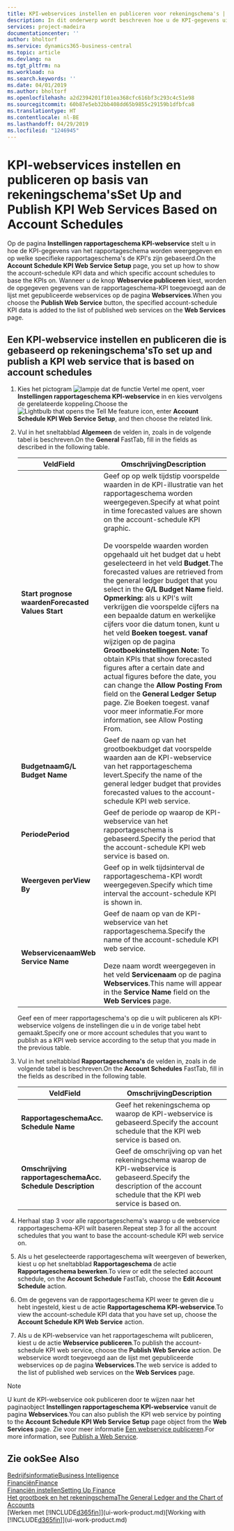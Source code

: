```yaml
---
title: KPI-webservices instellen en publiceren voor rekeningschema's | Microsoft Docs
description: In dit onderwerp wordt beschreven hoe u de KPI-gegevens uit het rapportageschema weergeeft op basis van specifieke rapportageschema's.
services: project-madeira
documentationcenter: ''
author: bholtorf
ms.service: dynamics365-business-central
ms.topic: article
ms.devlang: na
ms.tgt_pltfrm: na
ms.workload: na
ms.search.keywords: ''
ms.date: 04/01/2019
ms.author: bholtorf
ms.openlocfilehash: a2d2394201f101ea368cfc616bf3c293c4c51e98
ms.sourcegitcommit: 60b87e5eb32bb408dd65b9855c29159b1dfbfca8
ms.translationtype: HT
ms.contentlocale: nl-BE
ms.lasthandoff: 04/29/2019
ms.locfileid: "1246945"
---
```

# <a name="set-up-and-publish-kpi-web-services-based-on-account-schedules"></a><span data-ttu-id="25078-103">KPI-webservices instellen en publiceren op basis van rekeningschema's</span><span class="sxs-lookup"><span data-stu-id="25078-103">Set Up and Publish KPI Web Services Based on Account Schedules</span></span>
<span data-ttu-id="25078-104">Op de pagina **Instellingen rapportageschema KPI-webservice** stelt u in hoe de KPI-gegevens van het rapportageschema worden weergegeven en op welke specifieke rapportageschema's de KPI's zijn gebaseerd.</span><span class="sxs-lookup"><span data-stu-id="25078-104">On the **Account Schedule KPI Web Service Setup** page, you set up how to show the account-schedule KPI data and which specific account schedules to base the KPIs on.</span></span> <span data-ttu-id="25078-105">Wanneer u de knop **Webservice publiceren** kiest, worden de opgegeven gegevens van de rapportageschema-KPI toegevoegd aan de lijst met gepubliceerde webservices op de pagina **Webservices**.</span><span class="sxs-lookup"><span data-stu-id="25078-105">When you choose the **Publish Web Service** button, the specified account-schedule KPI data is added to the list of published web services on the **Web Services** page.</span></span>  

## <a name="to-set-up-and-publish-a-kpi-web-service-that-is-based-on-account-schedules"></a><span data-ttu-id="25078-106">Een KPI-webservice instellen en publiceren die is gebaseerd op rekeningschema's</span><span class="sxs-lookup"><span data-stu-id="25078-106">To set up and publish a KPI web service that is based on account schedules</span></span>  
1.  <span data-ttu-id="25078-107">Kies het pictogram ![lampje dat de functie Vertel me opent](media/ui-search/search_small.png "Vertel me wat u wilt doen"), voer **Instellingen rapportageschema KPI-webservice** in en kies vervolgens de gerelateerde koppeling.</span><span class="sxs-lookup"><span data-stu-id="25078-107">Choose the ![Lightbulb that opens the Tell Me feature](media/ui-search/search_small.png "Tell me what you want to do") icon, enter **Account Schedule KPI Web Service Setup**, and then choose the related link.</span></span>  
2.  <span data-ttu-id="25078-108">Vul in het sneltabblad **Algemeen** de velden in, zoals in de volgende tabel is beschreven.</span><span class="sxs-lookup"><span data-stu-id="25078-108">On the **General** FastTab, fill in the fields as described in the following table.</span></span>  

    |<span data-ttu-id="25078-109">Veld</span><span class="sxs-lookup"><span data-stu-id="25078-109">Field</span></span>|<span data-ttu-id="25078-110">Omschrijving</span><span class="sxs-lookup"><span data-stu-id="25078-110">Description</span></span>|  
    |---------------------------------|---------------------------------------|  
    |<span data-ttu-id="25078-111">**Start prognose waarden**</span><span class="sxs-lookup"><span data-stu-id="25078-111">**Forecasted Values Start**</span></span>|<span data-ttu-id="25078-112">Geef op op welk tijdstip voorspelde waarden in de KPI-illustratie van het rapportageschema worden weergegeven.</span><span class="sxs-lookup"><span data-stu-id="25078-112">Specify at what point in time forecasted values are shown on the account-schedule KPI graphic.</span></span><br /><br /> <span data-ttu-id="25078-113">De voorspelde waarden worden opgehaald uit het budget dat u hebt geselecteerd in het veld **Budget**.</span><span class="sxs-lookup"><span data-stu-id="25078-113">The forecasted values are retrieved from the general ledger budget that you select in the **G/L Budget Name** field.</span></span> <span data-ttu-id="25078-114">**Opmerking:** als u KPI's wilt verkrijgen die voorspelde cijfers na een bepaalde datum en werkelijke cijfers voor die datum tonen, kunt u het veld **Boeken toegest. vanaf** wijzigen op de pagina **Grootboekinstellingen**.</span><span class="sxs-lookup"><span data-stu-id="25078-114">**Note:**  To obtain KPIs that show forecasted figures after a certain date and actual figures before the date, you can change the **Allow Posting From** field on the **General Ledger Setup** page.</span></span> <span data-ttu-id="25078-115">Zie Boeken toegest. vanaf voor meer informatie.</span><span class="sxs-lookup"><span data-stu-id="25078-115">For more information, see Allow Posting From.</span></span>|  
    |<span data-ttu-id="25078-116">**Budgetnaam**</span><span class="sxs-lookup"><span data-stu-id="25078-116">**G/L Budget Name**</span></span>|<span data-ttu-id="25078-117">Geef de naam op van het grootboekbudget dat voorspelde waarden aan de KPI-webservice van het rapportageschema levert.</span><span class="sxs-lookup"><span data-stu-id="25078-117">Specify the name of the general ledger budget that provides forecasted values to the account-schedule KPI web service.</span></span>|  
    |<span data-ttu-id="25078-118">**Periode**</span><span class="sxs-lookup"><span data-stu-id="25078-118">**Period**</span></span>|<span data-ttu-id="25078-119">Geef de periode op waarop de KPI-webservice van het rapportageschema is gebaseerd.</span><span class="sxs-lookup"><span data-stu-id="25078-119">Specify the period that the account-schedule KPI web service is based on.</span></span>|  
    |<span data-ttu-id="25078-120">**Weergeven per**</span><span class="sxs-lookup"><span data-stu-id="25078-120">**View By**</span></span>|<span data-ttu-id="25078-121">Geef op in welk tijdsinterval de rapportageschema-KPI wordt weergegeven.</span><span class="sxs-lookup"><span data-stu-id="25078-121">Specify which time interval the account-schedule KPI is shown in.</span></span>|  
    |<span data-ttu-id="25078-122">**Webservicenaam**</span><span class="sxs-lookup"><span data-stu-id="25078-122">**Web Service Name**</span></span>|<span data-ttu-id="25078-123">Geef de naam op van de KPI-webservice van het rapportageschema.</span><span class="sxs-lookup"><span data-stu-id="25078-123">Specify the name of the account-schedule KPI web service.</span></span><br /><br /> <span data-ttu-id="25078-124">Deze naam wordt weergegeven in het veld **Servicenaam** op de pagina **Webservices**.</span><span class="sxs-lookup"><span data-stu-id="25078-124">This name will appear in the **Service Name** field on the **Web Services** page.</span></span>|  

    <span data-ttu-id="25078-125">Geef een of meer rapportageschema's op die u wilt publiceren als KPI-webservice volgens de instellingen die u in de vorige tabel hebt gemaakt.</span><span class="sxs-lookup"><span data-stu-id="25078-125">Specify one or more account schedules that you want to publish as a KPI web service according to the setup that you made in the previous table.</span></span>  

3.  <span data-ttu-id="25078-126">Vul in het sneltabblad **Rapportageschema's** de velden in, zoals in de volgende tabel is beschreven.</span><span class="sxs-lookup"><span data-stu-id="25078-126">On the **Account Schedules** FastTab, fill in the fields as described in the following table.</span></span>  

    |<span data-ttu-id="25078-127">Veld</span><span class="sxs-lookup"><span data-stu-id="25078-127">Field</span></span>|<span data-ttu-id="25078-128">Omschrijving</span><span class="sxs-lookup"><span data-stu-id="25078-128">Description</span></span>|  
    |---------------------------------|---------------------------------------|  
    |<span data-ttu-id="25078-129">**Rapportageschema**</span><span class="sxs-lookup"><span data-stu-id="25078-129">**Acc. Schedule Name**</span></span>|<span data-ttu-id="25078-130">Geef het rekeningschema op waarop de KPI-webservice is gebaseerd.</span><span class="sxs-lookup"><span data-stu-id="25078-130">Specify the account schedule that the KPI web service is based on.</span></span>|  
    |<span data-ttu-id="25078-131">**Omschrijving rapportageschema**</span><span class="sxs-lookup"><span data-stu-id="25078-131">**Acc. Schedule Description**</span></span>|<span data-ttu-id="25078-132">Geef de omschrijving op van het rekeningschema waarop de KPI-webservice is gebaseerd.</span><span class="sxs-lookup"><span data-stu-id="25078-132">Specify the description of the account schedule that the KPI web service is based on.</span></span>|  

4.  <span data-ttu-id="25078-133">Herhaal stap 3 voor alle rapportageschema's waarop u de webservice rapportageschema-KPI wilt baseren.</span><span class="sxs-lookup"><span data-stu-id="25078-133">Repeat step 3 for all the account schedules that you want to base the account-schedule KPI web service on.</span></span>  
5.  <span data-ttu-id="25078-134">Als u het geselecteerde rapportageschema wilt weergeven of bewerken, kiest u op het sneltabblad **Rapportageschema** de actie **Rapportageschema bewerken**.</span><span class="sxs-lookup"><span data-stu-id="25078-134">To view or edit the selected account schedule, on the **Account Schedule** FastTab, choose the **Edit Account Schedule** action.</span></span>  
6.  <span data-ttu-id="25078-135">Om de gegevens van de rapportageschema KPI weer te geven die u hebt ingesteld, kiest u de actie **Rapportageschema KPI-webservice**.</span><span class="sxs-lookup"><span data-stu-id="25078-135">To view the account-schedule KPI data that you have set up, choose the **Account Schedule KPI Web Service** action.</span></span>  
7.  <span data-ttu-id="25078-136">Als u de KPI-webservice van het rapportageschema wilt publiceren, kiest u de actie **Webservice publiceren**.</span><span class="sxs-lookup"><span data-stu-id="25078-136">To publish the account-schedule KPI web service, choose the **Publish Web Service** action.</span></span> <span data-ttu-id="25078-137">De webservice wordt toegevoegd aan de lijst met gepubliceerde webservices op de pagina **Webservices**.</span><span class="sxs-lookup"><span data-stu-id="25078-137">The web service is added to the list of published web services on the **Web Services** page.</span></span>  

> [!NOTE]  
>  <span data-ttu-id="25078-138">U kunt de KPI-webservice ook publiceren door te wijzen naar het paginaobject **Instellingen rapportageschema KPI-webservice** vanuit de pagina **Webservices**.</span><span class="sxs-lookup"><span data-stu-id="25078-138">You can also publish the KPI web service by pointing to the **Account Schedule KPI Web Service Setup** page object from the **Web Services** page.</span></span> <span data-ttu-id="25078-139">Zie voor meer informatie [Een webservice publiceren](across-how-publish-web-service.md).</span><span class="sxs-lookup"><span data-stu-id="25078-139">For more information, see [Publish a Web Service](across-how-publish-web-service.md).</span></span>  

## <a name="see-also"></a><span data-ttu-id="25078-140">Zie ook</span><span class="sxs-lookup"><span data-stu-id="25078-140">See Also</span></span>  
[<span data-ttu-id="25078-141">Bedrijfsinformatie</span><span class="sxs-lookup"><span data-stu-id="25078-141">Business Intelligence</span></span>](bi.md)  
[<span data-ttu-id="25078-142">Financiën</span><span class="sxs-lookup"><span data-stu-id="25078-142">Finance</span></span>](finance.md)  
[<span data-ttu-id="25078-143">Financiën instellen</span><span class="sxs-lookup"><span data-stu-id="25078-143">Setting Up Finance</span></span>](finance-setup-finance.md)  
[<span data-ttu-id="25078-144">Het grootboek en het rekeningschema</span><span class="sxs-lookup"><span data-stu-id="25078-144">The General Ledger and the Chart of Accounts</span></span>](finance-general-ledger.md)  
<span data-ttu-id="25078-145">[Werken met [!INCLUDE[d365fin](includes/d365fin_md.md)]](ui-work-product.md)</span><span class="sxs-lookup"><span data-stu-id="25078-145">[Working with [!INCLUDE[d365fin](includes/d365fin_md.md)]](ui-work-product.md)</span></span>
